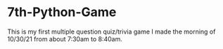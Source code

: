 # 7th-Python-Game
This is my first multiple question quiz/trivia game I made the morning of 10/30/21 from about 7:30am to 8:40am.
